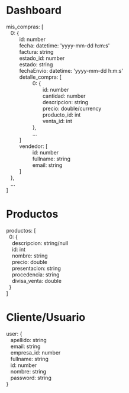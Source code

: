 <h1>Dashboard</h1>
<p>
mis_compras: [<br/>
&nbsp;&nbsp;&nbsp;0: {<br/>
&nbsp;&nbsp;&nbsp;&nbsp;&nbsp;&nbsp;&nbsp;&nbsp;&nbsp;id: number<br/>
&nbsp;&nbsp;&nbsp;&nbsp;&nbsp;&nbsp;&nbsp;&nbsp;&nbsp;fecha: datetime: 'yyyy-mm-dd h:m:s'<br/>
&nbsp;&nbsp;&nbsp;&nbsp;&nbsp;&nbsp;&nbsp;&nbsp;&nbsp;factura: string<br/>
&nbsp;&nbsp;&nbsp;&nbsp;&nbsp;&nbsp;&nbsp;&nbsp;&nbsp;estado_id: number<br/>
&nbsp;&nbsp;&nbsp;&nbsp;&nbsp;&nbsp;&nbsp;&nbsp;&nbsp;estado: string<br/>
&nbsp;&nbsp;&nbsp;&nbsp;&nbsp;&nbsp;&nbsp;&nbsp;&nbsp;fechaEnvio: datetime: 'yyyy-mm-dd h:m:s'<br/>
&nbsp;&nbsp;&nbsp;&nbsp;&nbsp;&nbsp;&nbsp;&nbsp;&nbsp;detalle_compra: [<br/>
&nbsp;&nbsp;&nbsp;&nbsp;&nbsp;&nbsp;&nbsp;&nbsp;&nbsp;&nbsp;&nbsp;&nbsp;&nbsp;&nbsp;&nbsp;&nbsp;&nbsp;&nbsp;0: {<br/>
&nbsp;&nbsp;&nbsp;&nbsp;&nbsp;&nbsp;&nbsp;&nbsp;&nbsp;&nbsp;&nbsp;&nbsp;&nbsp;&nbsp;&nbsp;&nbsp;&nbsp;&nbsp;&nbsp;&nbsp;&nbsp;&nbsp;&nbsp;&nbsp;&nbsp;id: number<br/>
&nbsp;&nbsp;&nbsp;&nbsp;&nbsp;&nbsp;&nbsp;&nbsp;&nbsp;&nbsp;&nbsp;&nbsp;&nbsp;&nbsp;&nbsp;&nbsp;&nbsp;&nbsp;&nbsp;&nbsp;&nbsp;&nbsp;&nbsp;&nbsp;&nbsp;cantidad: number<br/>
&nbsp;&nbsp;&nbsp;&nbsp;&nbsp;&nbsp;&nbsp;&nbsp;&nbsp;&nbsp;&nbsp;&nbsp;&nbsp;&nbsp;&nbsp;&nbsp;&nbsp;&nbsp;&nbsp;&nbsp;&nbsp;&nbsp;&nbsp;&nbsp;&nbsp;descripcion: string<br/>
&nbsp;&nbsp;&nbsp;&nbsp;&nbsp;&nbsp;&nbsp;&nbsp;&nbsp;&nbsp;&nbsp;&nbsp;&nbsp;&nbsp;&nbsp;&nbsp;&nbsp;&nbsp;&nbsp;&nbsp;&nbsp;&nbsp;&nbsp;&nbsp;&nbsp;precio: double/currency<br/>
&nbsp;&nbsp;&nbsp;&nbsp;&nbsp;&nbsp;&nbsp;&nbsp;&nbsp;&nbsp;&nbsp;&nbsp;&nbsp;&nbsp;&nbsp;&nbsp;&nbsp;&nbsp;&nbsp;&nbsp;&nbsp;&nbsp;&nbsp;&nbsp;&nbsp;producto_id: int<br/>
&nbsp;&nbsp;&nbsp;&nbsp;&nbsp;&nbsp;&nbsp;&nbsp;&nbsp;&nbsp;&nbsp;&nbsp;&nbsp;&nbsp;&nbsp;&nbsp;&nbsp;&nbsp;&nbsp;&nbsp;&nbsp;&nbsp;&nbsp;&nbsp;&nbsp;venta_id: int<br/>
&nbsp;&nbsp;&nbsp;&nbsp;&nbsp;&nbsp;&nbsp;&nbsp;&nbsp;&nbsp;&nbsp;&nbsp;&nbsp;&nbsp;&nbsp;&nbsp;&nbsp;&nbsp;},<br/>
&nbsp;&nbsp;&nbsp;&nbsp;&nbsp;&nbsp;&nbsp;&nbsp;&nbsp;&nbsp;&nbsp;&nbsp;&nbsp;&nbsp;&nbsp;&nbsp;&nbsp;&nbsp;...<br/>
&nbsp;&nbsp;&nbsp;&nbsp;&nbsp;&nbsp;&nbsp;&nbsp;&nbsp;]<br/>
&nbsp;&nbsp;&nbsp;&nbsp;&nbsp;&nbsp;&nbsp;&nbsp;&nbsp;vendedor: [<br/>
&nbsp;&nbsp;&nbsp;&nbsp;&nbsp;&nbsp;&nbsp;&nbsp;&nbsp;&nbsp;&nbsp;&nbsp;&nbsp;&nbsp;&nbsp;&nbsp;&nbsp;&nbsp;id: number<br/>
&nbsp;&nbsp;&nbsp;&nbsp;&nbsp;&nbsp;&nbsp;&nbsp;&nbsp;&nbsp;&nbsp;&nbsp;&nbsp;&nbsp;&nbsp;&nbsp;&nbsp;&nbsp;fullname: string<br/>
&nbsp;&nbsp;&nbsp;&nbsp;&nbsp;&nbsp;&nbsp;&nbsp;&nbsp;&nbsp;&nbsp;&nbsp;&nbsp;&nbsp;&nbsp;&nbsp;&nbsp;&nbsp;email: string<br/>
&nbsp;&nbsp;&nbsp;&nbsp;&nbsp;&nbsp;&nbsp;&nbsp;&nbsp;]<br/>
&nbsp;&nbsp;&nbsp;},<br/>
&nbsp;&nbsp;&nbsp;...<br/>
]
</p>
<h1>Productos</h1>
<p>
<!--productos: [<br/>
&nbsp;&nbsp;&nbsp;0: {<br/>
&nbsp;&nbsp;&nbsp;&nbsp;&nbsp;&nbsp;&nbsp;&nbsp;&nbsp;cantidad: null<br/>
&nbsp;&nbsp;&nbsp;&nbsp;&nbsp;&nbsp;&nbsp;&nbsp;&nbsp;id: number<br/>
&nbsp;&nbsp;&nbsp;&nbsp;&nbsp;&nbsp;&nbsp;&nbsp;&nbsp;marca: string<br/>
&nbsp;&nbsp;&nbsp;&nbsp;&nbsp;&nbsp;&nbsp;&nbsp;&nbsp;nombre: string<br/>
&nbsp;&nbsp;&nbsp;&nbsp;&nbsp;&nbsp;&nbsp;&nbsp;&nbsp;precio: double/currency<br/>
&nbsp;&nbsp;&nbsp;&nbsp;&nbsp;&nbsp;&nbsp;&nbsp;&nbsp;precio_id: number<br/>
&nbsp;&nbsp;&nbsp;&nbsp;&nbsp;&nbsp;&nbsp;&nbsp;&nbsp;presentacion: string<br/>
&nbsp;&nbsp;&nbsp;&nbsp;&nbsp;&nbsp;&nbsp;&nbsp;&nbsp;presentacion_id: number<br/>
&nbsp;&nbsp;&nbsp;&nbsp;&nbsp;&nbsp;&nbsp;&nbsp;&nbsp;seleccionado: boolean<br/>
&nbsp;&nbsp;&nbsp;&nbsp;&nbsp;&nbsp;&nbsp;&nbsp;&nbsp;oferta: boolean<br/>
&nbsp;&nbsp;&nbsp;&nbsp;&nbsp;&nbsp;&nbsp;&nbsp;&nbsp;foto: null/string<br/>
&nbsp;&nbsp;&nbsp;&nbsp;&nbsp;&nbsp;&nbsp;&nbsp;&nbsp;},<br/>
&nbsp;&nbsp;&nbsp;&nbsp;&nbsp;&nbsp;&nbsp;&nbsp;&nbsp;....<br/>
]-->
productos: [<br/>
&nbsp;&nbsp;0: {<br/>
&nbsp;&nbsp;&nbsp;&nbsp;descripcion: string/null<br/>
&nbsp;&nbsp;&nbsp;&nbsp;id: int<br/>
&nbsp;&nbsp;&nbsp;&nbsp;nombre: string<br/>
&nbsp;&nbsp;&nbsp;&nbsp;precio: double<br/>
&nbsp;&nbsp;&nbsp;&nbsp;presentacion: string<br/>
&nbsp;&nbsp;&nbsp;&nbsp;procedencia: string<br/>
&nbsp;&nbsp;&nbsp;&nbsp;divisa_venta: double<br/>
&nbsp;&nbsp;}<br/>
]
</p>

<h1>Cliente/Usuario</h1>
<p>
user: {<br/>
&nbsp;&nbsp;&nbsp;apellido: string<br/>
&nbsp;&nbsp;&nbsp;email: string<br/>
&nbsp;&nbsp;&nbsp;empresa_id: number<br/>
&nbsp;&nbsp;&nbsp;fullname: string<br/>
&nbsp;&nbsp;&nbsp;id: number<br/>
&nbsp;&nbsp;&nbsp;nombre: string<br/>
&nbsp;&nbsp;&nbsp;password: string<br/>
}
</p>